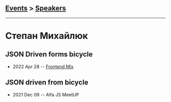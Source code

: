 ## [Events](../README.md) > [Speakers](../speakers.md)
---

# Степан Михайлюк

## JSON Driven forms bicycle
- 2022 Apr 28 -- [Frontend Mix](https://youtu.be/0d166V8fHrc?t=4730)    
## JSON driven from bicycle
- 2021 Dec 09 -- Alfa JS MeetUP    
